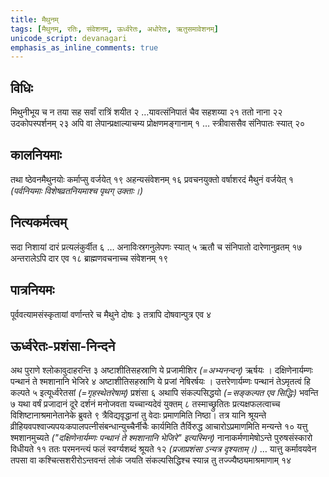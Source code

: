 ```yaml
---
title: मैथुनम्
tags: [मैथुनम्, रतिः, संवेशनम्, ऊर्ध्वरेतः, अधोरेतः, ऋतुसमावेशनम्]
unicode_script: devanagari
emphasis_as_inline_comments: true
---
```

## विधिः
मिथुनीभूय च न तया सह सर्वां रात्रिं शयीत २ …यावत्संनिपातं चैव सहशय्या २१ ततो नाना २२ 
उदकोपस्पर्शनम् २३ अपि वा लेपान्प्रक्षाल्याचम्य प्रोक्षणमङ्गानाम् १ 
… स्त्रीवाससैव संनिपातः स्यात् २० 

## कालनियमाः
तथा ष्ठेवनमैथुनयोः कर्माप्सु वर्जयेत् १९ अहन्यसंवेशनम् १६ प्रवचनयुक्तो वर्षाशरदं मैथुनं वर्जयेत् १ *(पर्वनियमाः विशेषव्रतनियमाश्च पृथग् उक्ताः।)*

## नित्यकर्मत्वम्
सदा निशायां दारं प्रत्यलंकुर्वीत ६ … अनाविःस्रगनुलेपणः स्यात् ५ ऋतौ च संनिपातो दारेणानुव्रतम् १७ अन्तरालेऽपि दार एव १८ ब्राह्मणवचनाच्च संवेशनम् १९ 

## पात्रनियमः
पूर्ववत्यामसंस्कृतायां वर्णान्तरे च मैथुने दोषः ३ तत्रापि दोषवान्पुत्र एव ४ 

## ऊर्ध्वरेतः-प्रशंसा-निन्दने
अथ पुराणे श्लोकावुदाहरन्ति ३ अष्टाशीतिसहस्राणि ये प्रजामीशिर *(=अभ्यनन्दन्)* ऋर्षयः । दक्षिणेनार्यम्णः पन्थानं ते श्मशानानि भेजिरे ४ अष्टाशीतिसहस्राणि ये प्रजां नेषिरर्षयः । उत्तरेणार्यम्णः पन्थानं तेऽमृतत्वं हि कल्पते ५ इत्यूर्ध्वरेतसां *(=गृहस्थेतरेषाम्)* प्रशंसा ६ अथापि संकल्पसिद्धयो *(=सङ्कल्पत एव सिद्धिः)* भवन्ति ७ यथा वर्षं प्रजादानं दूरे दर्शनं मनोजवता यच्चान्यदेवं युक्तम् ८ तस्माच्छ्रुतितः प्रत्यक्षफलत्वाच्च विशिष्टानाश्रमानेतानेके ब्रुवते ९ त्रैविद्यवृद्धानां तु वेदाः प्रमाणमिति निष्ठा। तत्र यानि श्रूयन्ते व्रीहियवपश्वाज्यपयःकपालपत्नीसंबन्धान्युच्चैर्नीचैः कार्यमिति तैर्विरुद्ध आचारोऽप्रमाणमिति मन्यन्ते १० यत्तु श्मशानमुच्यते *("दक्षिणेनार्यम्णः पन्थानं ते श्मशानानि भेजिरे" इत्यस्मिन्)* नानाकर्मणामेषोऽन्ते पुरुषसंस्कारो विधीयते ११ ततः परमनन्त्यं फलं स्वर्ग्यशब्दं श्रूयते १२ *(प्रजाप्रशंसा ऽन्यत्र दृश्यताम्।)* … यात्तु कर्मावयवेन तपसा वा कश्चित्सशरीरोऽन्तवन्तं लोकं जयति संकल्पसिद्धिश्च स्यान्न तु तज्ज्यैष्ठ्यमाश्रमाणाम् १४ 